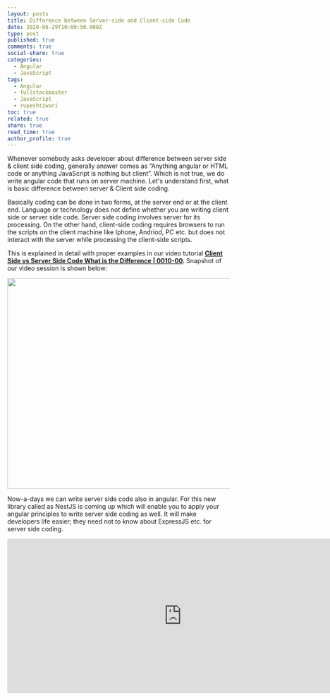 ```yaml
---
layout: posts
title: Difference between Server-side and Client-side Code
date: 2020-06-29T10:00:50.000Z
type: post
published: true
comments: true
social-share: true
categories:
  - Angular
  - JavaScript
tags:
  - Angular
  - fullstackmaster
  - JavaScript
  - rupeshtiwari
toc: true
related: true
share: true
read_time: true
author_profile: true
---
```


<p>Whenever somebody asks developer about difference between server side &amp; client side coding, generally answer comes as “Anything angular or HTML code or anything JavaScript is nothing but client”. Which is not true, we do write angular code that runs on server machine. Let's understand first, what is basic difference between server &amp; Client side coding.</p>
<p>Basically coding can be done in two forms, at the server end or at the client end. Language or technology does not define whether you are writing client side or server side code. Server side coding involves server for its processing. On the other hand, client-side coding requires browsers to run the scripts on the client machine like Iphone, Andriod, PC etc. but does not interact with the server while processing the client-side scripts.</p>
<p>This is explained in detail with proper examples in our video tutorial <strong><a href="https://www.youtube.com/watch?v=8VG4xkeNNI4&amp;list=PLZed_adPqIJp9M8sXttDmlCzWzat44GRi&amp;index=2&amp;t=0s" target="_blank" rel="noopener noreferrer">Client Side vs Server Side Code What is the Difference | 0010-00</a><em>. </em></strong>Snapshot of our video session is shown below:</p>
<p><img class="alignnone size-full wp-image-3428" src="{{ site.baseurl }}/assets/2020/06/CSS1.png" alt="" width="856" height="478" /></p>
<p>Now-a-days we can write server side code also in angular. For this new library called as NestJS is coming up which will enable you to apply your angular principles to write server side coding as well. It will make developers life easier; they need not to know about ExpressJS etc. for server side coding.</p>
<p><iframe src="https://www.youtube.com/embed/8VG4xkeNNI4" width="790" height="350" frameborder="0" allowfullscreen="allowfullscreen"></iframe></p>
